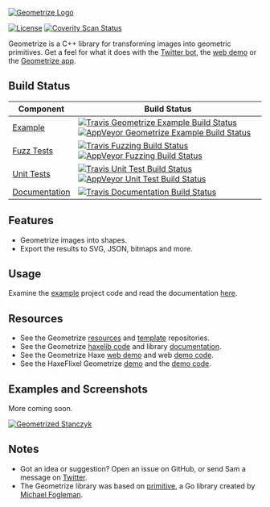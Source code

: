 [![Geometrize Logo](https://github.com/Tw1ddle/geometrize-lib/blob/master/screenshots/geometrize_logo.gif?raw=true "Geometrize library logo")](http://www.geometrize.co.uk/)

[![License](http://img.shields.io/:license-mit-blue.svg?style=flat-square)](https://github.com/Tw1ddle/geometrize-lib/blob/master/LICENSE)
[![Coverity Scan Status](https://scan.coverity.com/projects/12991/badge.svg)](https://scan.coverity.com/projects/geometrize)

Geometrize is a C++ library for transforming images into geometric primitives. Get a feel for what it does with the [Twitter bot](https://twitter.com/Geometrizer), the [web demo](http://www.samcodes.co.uk/project/geometrize-haxe-web/) or the [Geometrize app](http://www.geometrize.co.uk/).

## Build Status

| Component                                                          | Build Status
|--------------------------------------------------------------------|-------------------------------------------|
| [Example](https://github.com/Tw1ddle/geometrize-lib-example)       | [![Travis Geometrize Example Build Status](https://img.shields.io/travis/Tw1ddle/geometrize-lib-example.svg?style=flat-square)](https://travis-ci.org/Tw1ddle/geometrize-lib-example) [![AppVeyor Geometrize Example Build Status](https://ci.appveyor.com/api/projects/status/tav5nu3isxvdjkbh?svg=true)](https://ci.appveyor.com/project/Tw1ddle/geometrize-lib-example)
| [Fuzz Tests](https://github.com/Tw1ddle/geometrize-lib-fuzzing)    | [![Travis Fuzzing Build Status](https://img.shields.io/travis/Tw1ddle/geometrize-lib-fuzzing.svg?style=flat-square)](https://travis-ci.org/Tw1ddle/geometrize-lib-fuzzing) [![AppVeyor Fuzzing Build Status](https://ci.appveyor.com/api/projects/status/ebc5hbfu0mtofdom?svg=true)](https://ci.appveyor.com/project/Tw1ddle/geometrize-lib-fuzzing)
| [Unit Tests](https://github.com/Tw1ddle/geometrize-lib-unit-tests) | [![Travis Unit Test Build Status](https://img.shields.io/travis/Tw1ddle/geometrize-lib-unit-tests.svg?style=flat-square)](https://travis-ci.org/Tw1ddle/geometrize-lib-unit-tests) [![AppVeyor Unit Test Build Status](https://ci.appveyor.com/api/projects/status/github/Tw1ddle/geometrize-lib-unit-tests?branch=master&svg=true)](https://ci.appveyor.com/project/Tw1ddle/geometrize-lib-unit-tests)
| [Documentation](https://github.com/Tw1ddle/geometrize-lib-docs)    | [![Travis Documentation Build Status](https://img.shields.io/travis/Tw1ddle/geometrize-lib-docs.svg?style=flat-square)](https://travis-ci.org/Tw1ddle/geometrize-lib-docs)

## Features

 * Geometrize images into shapes.
 * Export the results to SVG, JSON, bitmaps and more.

## Usage

Examine the [example](https://github.com/Tw1ddle/geometrize-lib-example) project code and read the documentation [here](http://tw1ddle.github.io/geometrize-lib-docs/).

## Resources

* See the Geometrize [resources](https://github.com/Tw1ddle/geometrize-resources) and [template](https://github.com/Tw1ddle/geometrize-templates) repositories.
* See the Geometrize [haxelib code](https://github.com/Tw1ddle/geometrize-haxe) and library [documentation](http://tw1ddle.github.io/geometrize-haxe/).
* See the Geometrize Haxe [web demo](http://www.samcodes.co.uk/project/geometrize-haxe-web/) and web [demo code](https://github.com/Tw1ddle/geometrize-haxe-web/).
* See the HaxeFlixel Geometrize [demo](http://samcodes.co.uk/project/geometrize-haxe-flixel/) and the [demo code](https://github.com/Tw1ddle/geometrize-haxe-demo/).

## Examples and Screenshots

More coming soon.

[![Geometrized Stanczyk](https://github.com/Tw1ddle/geometrize-lib/blob/master/screenshots/stanczyk.jpg?raw=true "Stanczyk - 250 rects and ellipses")](http://i.imgur.com/y2OJTYf.jpg)

## Notes
 * Got an idea or suggestion? Open an issue on GitHub, or send Sam a message on [Twitter](https://twitter.com/Sam_Twidale).
 * The Geometrize library was based on [primitive](https://github.com/fogleman/primitive), a Go library created by [Michael Fogleman](https://github.com/fogleman).